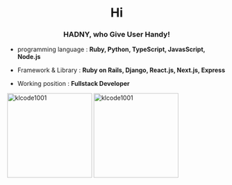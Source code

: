 <h1 align="center">Hi</h1>
<h3 align="center">HADNY, who Give User Handy!</h3>


- programming language : **Ruby, Python, TypeScript, JavasScript, Node.js**

- Framework & Library : **Ruby on Rails, Django, React.js, Next.js, Express**

- Working position : **Fullstack Developer**

<div style="display: block;justify-content: center; gap: 20px">
  <div style="display: block;justify-content: center; gap: 20px">
  <img align="center" height="195px" src="https://github-readme-stats.vercel.app/api?username=klcode1001&show_icons=true&locale=en" alt="klcode1001" />
  <img align="center" height="195px" src="https://github-readme-stats.vercel.app/api/top-langs/?username=klcode1001&layout=compact" alt="klcode1001" />
    
</div>
</div>
